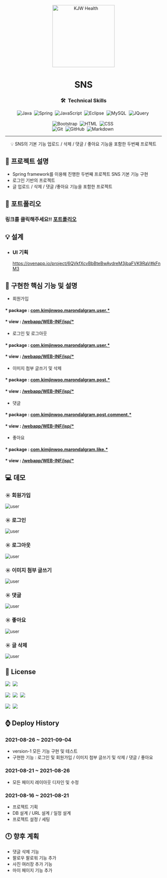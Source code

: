 <p align="center">
 <img src="https://cdn.pixabay.com/photo/2016/08/09/17/52/instagram-1581266__340.jpg" height="200px" alt="KJW Health"></a>
</p>

<h1 align="center">SNS</h1>

<div align="center">

### 🛠 &nbsp;Technical Skills
![Java](https://img.shields.io/badge/-Java-05122A?style=flat&logo=Java)&nbsp;
![Spring](https://img.shields.io/badge/-Spring-05122A?style=flat&logo=spring)&nbsp;
![JavaScript](https://img.shields.io/badge/-JavaScript-05122A?style=flat&logo=javascript)&nbsp;
![Eclipse](https://img.shields.io/badge/-Eclipse-05122A?style=flat&logo=Eclipse)&nbsp;
![MySQL](https://img.shields.io/badge/-MySQL-05122A?style=flat&logo=MySQL)&nbsp;
![JQuery](https://img.shields.io/badge/-JQuery-05122A?style=flat&logo=JQuery)&nbsp;\
<br>
![Bootstrap](https://img.shields.io/badge/-Bootstrap-05122A?style=flat&logo=bootstrap&logoColor=563D7C)&nbsp;
![HTML](https://img.shields.io/badge/-HTML-05122A?style=flat&logo=HTML5)&nbsp;
![CSS](https://img.shields.io/badge/-CSS-05122A?style=flat&logo=CSS3&logoColor=1572B6)&nbsp;\
![Git](https://img.shields.io/badge/-Git-05122A?style=flat&logo=git)&nbsp;
![GitHub](https://img.shields.io/badge/-GitHub-05122A?style=flat&logo=github)&nbsp;
![Markdown](https://img.shields.io/badge/-Markdown-05122A?style=flat&logo=markdown)&nbsp;

</div>

---

<p align = "center">💡 SNS의 기본 기능 업로드 / 삭제 / 댓글 / 좋아요 기능을 포함한 두번째 프로젝트</p>

## :book: 프로젝트 설명

* Spring framework를 이용해 진행한 두번째 프로젝트 SNS 기본 기능 구현
* 로그인 기반의 프로젝트
* 글 업로드 / 삭제 / 댓글 /좋아요 기능을 포함한 프로젝트

## :page_facing_up: 포트폴리오

### 링크를 클릭해주세요!! [포트폴리오](portfolio.pdf)

## :bulb: 설계
 * ### UI 기획  
   https://ovenapp.io/project/6QVkfXcvBbBteBwAvdreM3jbaFVK9RaV#kFnM3

## :paperclip: 구현한 핵심 기능 및 설명

* 회원가입
 #### * package : [com.kimjinwoo.marondalgram.user.*](https://github.com/kjw7580/spring_marondalgram_0816/tree/develop/src/main/java/com/kimjinwoo/marondalgram/user)
 #### * view : [/webapp/WEB-INF/jsp/*](https://github.com/kjw7580/spring_marondalgram_0816/tree/develop/src/main/webapp/WEB-INF/jsp/user)
* 로그인 및 로그아웃
 #### * package : [com.kimjinwoo.marondalgram.user.*](https://github.com/kjw7580/spring_marondalgram_0816/tree/develop/src/main/java/com/kimjinwoo/marondalgram/user)
 #### * view : [/webapp/WEB-INF/jsp/*](https://github.com/kjw7580/spring_marondalgram_0816/tree/develop/src/main/webapp/WEB-INF/jsp/user)
* 이미지 첨부 글쓰기 및 삭제
 #### * package : [com.kimjinwoo.marondalgram.post.*](https://github.com/kjw7580/spring_marondalgram_0816/tree/develop/src/main/java/com/kimjinwoo/marondalgram/post)
 #### * view : [/webapp/WEB-INF/jsp/*](https://github.com/kjw7580/spring_marondalgram_0816/tree/develop/src/main/webapp/WEB-INF/jsp/post)
* 댓글
 #### * package : [com.kimjinwoo.marondalgram.post.comment.*](https://github.com/kjw7580/spring_marondalgram_0816/tree/develop/src/main/java/com/kimjinwoo/marondalgram/post/comment)
 #### * view : [/webapp/WEB-INF/jsp/*](https://github.com/kjw7580/spring_marondalgram_0816/tree/develop/src/main/webapp/WEB-INF/jsp/post)
* 좋아요
 #### * package : [com.kimjinwoo.marondalgram.like.*](https://github.com/kjw7580/spring_marondalgram_0816/tree/develop/src/main/java/com/kimjinwoo/marondalgram/post)
 #### * view : [/webapp/WEB-INF/jsp/*](https://github.com/kjw7580/spring_marondalgram_0816/tree/develop/src/main/webapp/WEB-INF/jsp/post)
 
## :computer: 데모

### :sunny: 회원가입
![user](demogif/signup.gif)
### :sunny: 로그인
![user](demogif/signin.gif)
### :sunny: 로그아웃
![user](demogif/signout.gif)
### :sunny: 이미지 첨부 글쓰기
![user](demogif/upload.gif)
### :sunny: 댓글
![user](demogif/comment.gif)
### :sunny: 좋아요
![user](demogif/like.gif)
### :sunny: 글 삭제
![user](demogif/delete.gif)


## :scroll: License

![](https://img.shields.io/badge/Tomcat-Apache%20License%202.0-brightgreen)&nbsp;
![](https://img.shields.io/badge/Spring%20framework-Apache%20License%202.0-orange)&nbsp;
<br><br>
![](https://img.shields.io/badge/Mysql-GPLv2%20or%20proprietary-red)&nbsp;
![](https://img.shields.io/badge/Mybatis-Apache%20License%202.0-blue)&nbsp;
![](https://img.shields.io/badge/Bootstrap-MIT%20License-yellow)&nbsp;
<br><br>
![](https://img.shields.io/badge/jQuery-MIT%20License-lightgrey)&nbsp;
![](https://img.shields.io/badge/%EC%9D%B4%EB%AF%B8%EC%A7%80%20%EC%B6%9C%EC%B2%98-pixabay-yellowgreen)&nbsp;

## :watch: Deploy History

### 2021-08-26 ~ 2021-09-04

- version-1 모든 기능 구현 및 테스트
- 구현한 기능 : 로그인 및 회원가입 / 이미지 첨부 글쓰기 및 삭제 / 댓글 / 좋아요

### 2021-08-21 ~ 2021-08-26

- 모든 페이지 레이아웃 디자인 및 수정

### 2021-08-16 ~ 2021-08-21

- 프로젝트 기획
- DB 설계 / URL 설계 / 일정 설계
- 프로젝트 설정 / 세팅

## :clock12: 향후 계획

 * 댓글 삭제 기능
 * 팔로우 팔로워 기능 추가
 * 사진 여러장 추가 기능
 * 마이 페이지 기능 추가
